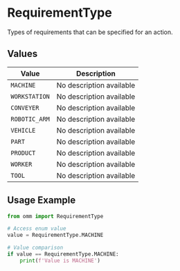 # RequirementType

Types of requirements that can be specified for an action.


## Values

| Value | Description |
|-------|-------------|
| `MACHINE` | No description available |
| `WORKSTATION` | No description available |
| `CONVEYER` | No description available |
| `ROBOTIC_ARM` | No description available |
| `VEHICLE` | No description available |
| `PART` | No description available |
| `PRODUCT` | No description available |
| `WORKER` | No description available |
| `TOOL` | No description available |

## Usage Example

```python
from omm import RequirementType

# Access enum value
value = RequirementType.MACHINE

# Value comparison
if value == RequirementType.MACHINE:
    print(f'Value is MACHINE')
```
